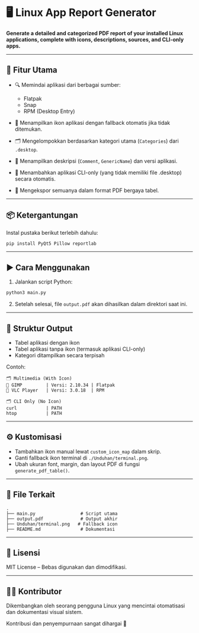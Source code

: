 # 🖥️ Linux App Report Generator

**Generate a detailed and categorized PDF report of your installed Linux applications, complete with icons, descriptions, sources, and CLI-only apps.**

---

## 🚀 Fitur Utama

* 🔍 Memindai aplikasi dari berbagai sumber:

  * Flatpak
  * Snap
  * RPM (Desktop Entry)
* 🎨 Menampilkan ikon aplikasi dengan fallback otomatis jika tidak ditemukan.
* 🗂️ Mengelompokkan berdasarkan kategori utama (`Categories`) dari `.desktop`.
* 📝 Menampilkan deskripsi (`Comment`, `GenericName`) dan versi aplikasi.
* 📜 Menambahkan aplikasi CLI-only (yang tidak memiliki file .desktop) secara otomatis.
* 📄 Mengekspor semuanya dalam format PDF bergaya tabel.

---

## 📦 Ketergantungan

Instal pustaka berikut terlebih dahulu:

```bash
pip install PyQt5 Pillow reportlab
```

---

## ▶️ Cara Menggunakan

1. Jalankan script Python:

```bash
python3 main.py
```

2. Setelah selesai, file `output.pdf` akan dihasilkan dalam direktori saat ini.

---

## 🧩 Struktur Output

* Tabel aplikasi dengan ikon
* Tabel aplikasi tanpa ikon (termasuk aplikasi CLI-only)
* Kategori ditampilkan secara terpisah

Contoh:

```
🗂️ Multimedia (With Icon)
🎨 GIMP         | Versi: 2.10.34 | Flatpak
🎵 VLC Player   | Versi: 3.0.18  | RPM

🗂️ CLI Only (No Icon)
curl           | PATH
htop           | PATH
```

---

## ⚙️ Kustomisasi

* Tambahkan ikon manual lewat `custom_icon_map` dalam skrip.
* Ganti fallback ikon terminal di `./Unduhan/terminal.png`.
* Ubah ukuran font, margin, dan layout PDF di fungsi `generate_pdf_table()`.

---

## 📂 File Terkait

```
.
├── main.py                 # Script utama
├── output.pdf              # Output akhir
├── Unduhan/terminal.png   # Fallback icon
├── README.md               # Dokumentasi
```

---

## 📃 Lisensi

MIT License – Bebas digunakan dan dimodifikasi.

---

## 👨‍💻 Kontributor

Dikembangkan oleh seorang pengguna Linux yang mencintai otomatisasi dan dokumentasi visual sistem.

Kontribusi dan penyempurnaan sangat dihargai 🙌
